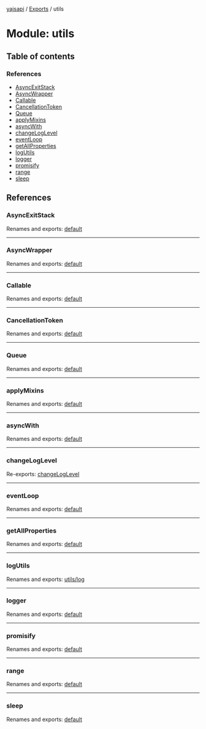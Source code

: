 [yajsapi](../README.md) / [Exports](../modules.md) / utils

# Module: utils

## Table of contents

### References

- [AsyncExitStack](utils.md#asyncexitstack)
- [AsyncWrapper](utils.md#asyncwrapper)
- [Callable](utils.md#callable)
- [CancellationToken](utils.md#cancellationtoken)
- [Queue](utils.md#queue)
- [applyMixins](utils.md#applymixins)
- [asyncWith](utils.md#asyncwith)
- [changeLogLevel](utils.md#changeloglevel)
- [eventLoop](utils.md#eventloop)
- [getAllProperties](utils.md#getallproperties)
- [logUtils](utils.md#logutils)
- [logger](utils.md#logger)
- [promisify](utils.md#promisify)
- [range](utils.md#range)
- [sleep](utils.md#sleep)

## References

### AsyncExitStack

Renames and exports: [default](../classes/utils_asyncexitstack.default.md)

___

### AsyncWrapper

Renames and exports: [default](../classes/utils_asyncwrapper.default.md)

___

### Callable

Renames and exports: [default](../interfaces/utils_callable.default.md)

___

### CancellationToken

Renames and exports: [default](../classes/utils_cancellationtoken.default.md)

___

### Queue

Renames and exports: [default](../classes/utils_queue.default.md)

___

### applyMixins

Renames and exports: [default](utils_applymixins.md#default)

___

### asyncWith

Renames and exports: [default](utils_asyncwith.md#default)

___

### changeLogLevel

Re-exports: [changeLogLevel](utils_log.md#changeloglevel)

___

### eventLoop

Renames and exports: [default](utils_eventloop.md#default)

___

### getAllProperties

Renames and exports: [default](utils_getallproperties.md#default)

___

### logUtils

Renames and exports: [utils/log](utils_log.md)

___

### logger

Renames and exports: [default](utils_log.md#default)

___

### promisify

Renames and exports: [default](utils_promisify.md#default)

___

### range

Renames and exports: [default](utils_range.md#default)

___

### sleep

Renames and exports: [default](utils_sleep.md#default)
